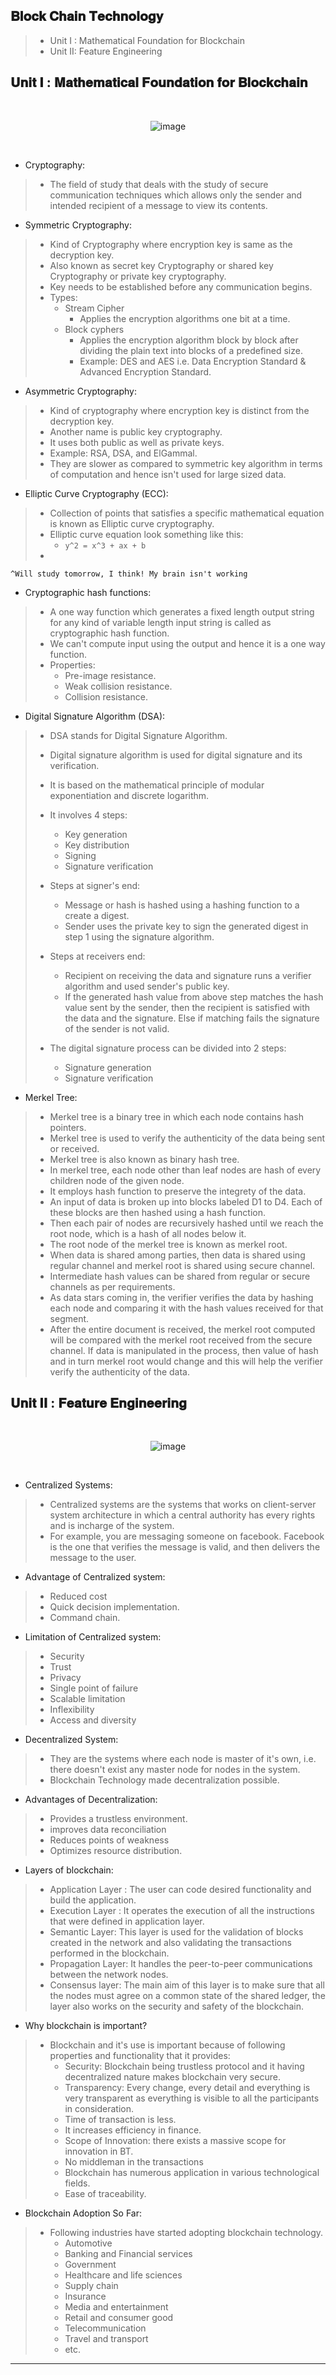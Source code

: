 ## 𝐁𝐥𝐨𝐜𝐤 𝐂𝐡𝐚𝐢𝐧 𝐓𝐞𝐜𝐡𝐧𝐨𝐥𝐨𝐠𝐲

> - Unit I : Mathematical Foundation for Blockchain
> - Unit II: Feature Engineering

## 𝐔𝐧𝐢𝐭 𝐈  : 𝐌𝐚𝐭𝐡𝐞𝐦𝐚𝐭𝐢𝐜𝐚𝐥 𝐅𝐨𝐮𝐧𝐝𝐚𝐭𝐢𝐨𝐧 𝐟𝐨𝐫 𝐁𝐥𝐨𝐜𝐤𝐜𝐡𝐚𝐢𝐧

<div align=center>
  <br>

  ![image](https://user-images.githubusercontent.com/68887544/193409617-f3fbb402-316e-47a2-9301-af2b1098ccc5.png)

  <br>
</div>

- Cryptography:
> - The field of study that deals with the study of secure communication techniques which allows only the sender and intended recipient of a message to view its contents.

- Symmetric Cryptography:
> - Kind of Cryptography where encryption key is same as the decryption key.
> - Also known as secret key Cryptography or shared key Cryptography or private key cryptography.
> - Key needs to be established before any communication begins.
> - Types:
>   - Stream Cipher
>     - Applies the encryption algorithms one bit at a time.
>   - Block cyphers
>     - Applies the encryption algorithm block by block after dividing the plain text into blocks of a predefined size.
>     - Example: DES and AES i.e. Data Encryption Standard & Advanced Encryption Standard.

- Asymmetric Cryptography:
> - Kind of cryptography where encryption key is distinct from the decryption key.
> - Another name is public key cryptography.
> - It uses both public as well as private keys.
> - Example: RSA, DSA, and ElGammal.
> - They are slower as compared to symmetric key algorithm in terms of computation and hence isn't used for large sized data.

- Elliptic Curve Cryptography (ECC):
> - Collection of points that satisfies a specific mathematical equation is known as Elliptic curve cryptography.
> - Elliptic curve equation look something like this:
>   - `y^2 = x^3 + ax + b`
> -

`^Will study tomorrow, I think! My brain isn't working`

- Cryptographic hash functions:
> - A one way function which generates a fixed length output string for any kind of variable length input string is called as cryptographic hash function.
> - We can't compute input using the output and hence it is a one way function.
> - Properties:
>   - Pre-image resistance.
>   - Weak collision resistance.
>   - Collision resistance.

- Digital Signature Algorithm (DSA):
> - DSA stands for Digital Signature Algorithm.
> - Digital signature algorithm is used for digital signature and its verification.
> - It is based on the mathematical principle of modular exponentiation and discrete logarithm.
> - It involves 4 steps:
>   - Key generation
>   - Key distribution
>   - Signing
>   - Signature verification
>
> - Steps at signer's end:
>   - Message or hash is hashed using a hashing function to a create a digest.
>   - Sender uses the private key to sign the generated digest in step 1 using the signature algorithm.
>
> - Steps at receivers end:
>   - Recipient on receiving the data and signature runs a verifier algorithm and used sender's public key.
>   - If the generated hash value from above step matches the hash value sent by the sender, then the recipient is satisfied with the data and the signature. Else if matching fails the signature of the sender is not valid.
> - The digital signature process can be divided into 2 steps:
>   - Signature generation
>   - Signature verification


- Merkel Tree:
> - Merkel tree is a binary tree in which each node contains hash pointers.
> - Merkel tree is used to verify the authenticity of the data being sent or received.
> - Merkel tree is also known as binary hash tree.
> - In merkel tree, each node other than leaf nodes are hash of every children node of the given node.
> - It employs hash function to preserve the integrety of the data.
> - An input of data is broken up into blocks labeled D1 to D4. Each of these blocks are then hashed using a hash function.
> - Then each pair of nodes are recursively hashed until we reach the root node, which is a hash of all nodes below it.
> - The root node of the merkel tree is known as merkel root.
> - When data is shared among parties, then data is shared using regular channel and merkel root is shared using secure channel.
> - Intermediate hash values can be shared from regular or secure channels as per requirements.
> - As data stars coming in, the verifier verifies the data by hashing each node and comparing it with the hash values received for that segment.
> - After the entire document is received, the merkel root computed will be compared with the merkel root received from the secure channel. If data is manipulated in the process, then value of hash and in turn merkel root would change and this will help the verifier verify the authenticity of the data.


## 𝐔𝐧𝐢𝐭 𝐈𝐈 : 𝐅𝐞𝐚𝐭𝐮𝐫𝐞 𝐄𝐧𝐠𝐢𝐧𝐞𝐞𝐫𝐢𝐧𝐠

<div align=center>
  <br>

![image](https://user-images.githubusercontent.com/68887544/193409634-5e012177-6bae-4fd5-93ce-c7555473f8e9.png)

  <br>
</div>

- Centralized Systems:
> - Centralized systems are the systems that works on client-server system architecture in which a central authority has every rights and is incharge of the system.
> - For example, you are messaging someone on facebook. Facebook is the one that verifies the message is valid, and then delivers the message to the user.

- Advantage of Centralized system:
> - Reduced cost
> - Quick decision implementation.
> - Command chain.

- Limitation of Centralized system:
> - Security
> - Trust
> - Privacy
> - Single point of failure
> - Scalable limitation
> - Inflexibility
> - Access and diversity

- Decentralized System:
> - They are the systems where each node is master of it's own, i.e. there doesn't exist any master node for nodes in the system.
> - Blockchain Technology made decentralization possible.

- Advantages of Decentralization:
> - Provides a trustless environment.
> - improves data reconciliation
> - Reduces points of weakness
> - Optimizes resource distribution.

- Layers of blockchain:
> - Application Layer : The user can code desired functionality and build the application.
> - Execution Layer : It operates the execution of all the instructions that were defined in application layer.
> - Semantic Layer: This layer is used for the validation of blocks created in the network and also validating the transactions performed in the blockchain.
> - Propagation Layer: It handles the peer-to-peer communications between the network nodes.
> - Consensus layer: The main aim of this layer is to make sure that all the nodes must agree on a common state of the shared ledger, the layer also works on the security and safety of the blockchain.


- Why blockchain is important?
> - Blockchain and it's use is important because of following properties and functionality that it provides:
>   - Security: Blockchain being trustless protocol and it having decentralized nature makes blockchain very secure.
>   - Transparency: Every change, every detail and everything is very transparent as everything is visible to all the participants in consideration.
>   - Time of transaction is less.
>   - It increases efficiency in finance.
>   - Scope of Innovation: there exists a massive scope for innovation in BT.
>   - No middleman in the transactions
>   - Blockchain has numerous application in various technological fields.
>   - Ease of traceability.


- Blockchain Adoption So Far:
> - Following industries have started adopting blockchain technology.
>   - Automotive
>   - Banking and Financial services
>   - Government
>   - Healthcare and life sciences
>   - Supply chain
>   - Insurance
>   - Media and entertainment
>   - Retail and consumer good
>   - Telecommunication
>   - Travel and transport
>   - etc.

---
